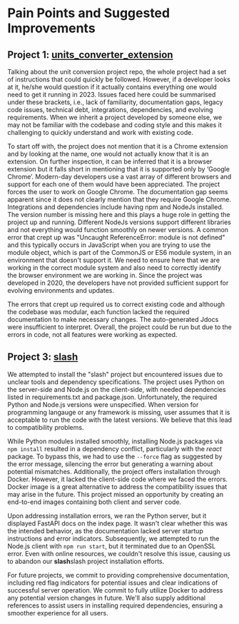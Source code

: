 # Pain Points and Suggested Improvements

## Project 1: [units_converter_extension](https://github.com/NCSU-S/units_converter_extension)
Talking about the unit conversion project repo, the whole project had a set of instructions that could quickly be followed. However, if a developer looks at it, he/she would question if it actually contains everything one would need to get it running in 2023. Issues faced here could be summarised under these brackets, i.e., lack of familiarity, documentation gaps, legacy code issues, technical debt, integrations, dependencies, and evolving requirements. When we inherit a project developed by someone else, we may not be familiar with the codebase and coding style and this makes it challenging to quickly understand and work with existing code.   

To start off with, the project does not mention that it is a Chrome extension and by looking at the name, one would not actually know that it is an extension. On further inspection, it can be inferred that it is a browser extension but it falls short in mentioning that it is supported only by ‘Google Chrome’. Modern-day developers use a vast array of different browsers and support for each one of them would have been appreciated. The project forces the user to work on Google Chrome. The documentation gap seems apparent since it does not clearly mention that they require Google Chrome. 
Integrations and dependencies include having npm and NodeJs installed. The version number is missing here and this plays a huge role in getting the project up and running. Different NodeJs versions support different libraries and not everything would function smoothly on newer versions. A common error that crept up was "Uncaught ReferenceError: module is not defined" and this typically occurs in JavaScript when you are trying to use the module object, which is part of the CommonJS or ES6 module system, in an environment that doesn't support it. We need to ensure here that we are working in the correct module system and also need to correctly identify the browser environment we are working in. Since the project was developed in 2020, the developers have not provided sufficient support for evolving environments and updates. 

The errors that crept up required us to correct existing code and although the codebase was modular, each function lacked the required documentation to make necessary changes. The auto-generated Jdocs were insufficient to interpret. Overall, the project could be run but due to the errors in code, not all features were working as expected. 


## Project 3: [slash](https://github.com/NCSU-Group7-SE2021/slash)

We attempted to install the "slash" project but encountered issues due to unclear tools and dependency specifications. The project uses Python on the server-side and Node.js on the client-side, with needed dependencies listed in requirements.txt and package.json. Unfortunately, the required Python and Node.js versions were unspecified. When version for programming langauge or any framework is missing, user assumes that it is acceptable to run the code with the latest versions. We believe that this lead to compatibility problems.

While Python modules installed smoothly, installing Node.js packages via `npm install` resulted in a dependency conflict, particularly with the *react* package. To bypass this, we had to use the `--force` flag as suggested by the error message, silencing the error but generating a warning about potential mismatches. Additionally, the project offers installation through Docker. However, it lacked the client-side code where we faced the errors. Docker image is a great alternative to address the compatibility issues that may arise in the future. This project missed an opportunity by creating an end-to-end images containing both client and server code.

Upon addressing installation errors, we ran the Python server, but it displayed FastAPI docs on the index page. It wasn't clear whether this was the intended behavior, as the documentation lacked server startup instructions and error indicators. Subsequently, we attempted to run the Node.js client with `npm run start`, but it terminated due to an OpenSSL error. Even with online resources, we couldn't resolve this issue, causing us to abandon our **slash**slash project installation efforts.

For future projects, we commit to providing comprehensive documentation, including red flag indicators for potential issues and clear indications of successful server operation. We commit to fully utilize Docker to address any potential version changes in future. We'll also supply additional references to assist users in installing required dependencies, ensuring a smoother experience for all users.